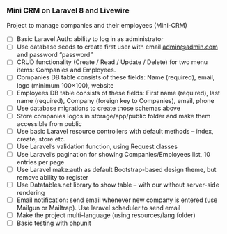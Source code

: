 ### Mini CRM on Laravel 8 and Livewire

Project to manage companies and their employees (Mini-CRM)
- [ ] Basic Laravel Auth: ability to log in as administrator
- [ ] Use database seeds to create first user with email admin@admin.com and password
“password”
- [ ] CRUD functionality (Create / Read / Update / Delete) for two menu items: Companies
and Employees.
- [ ] Companies DB table consists of these fields: Name (required), email, logo (minimum
100×100), website
- [ ] Employees DB table consists of these fields: First name (required), last name
(required), Company (foreign key to Companies), email, phone
- [ ] Use database migrations to create those schemas above
- [ ] Store companies logos in storage/app/public folder and make them accessible from
public
- [ ] Use basic Laravel resource controllers with default methods – index, create, store etc.
- [ ] Use Laravel’s validation function, using Request classes
- [ ] Use Laravel’s pagination for showing Companies/Employees list, 10 entries per page
- [ ] Use Laravel make:auth as default Bootstrap-based design theme, but remove ability to
register
- [ ] Use Datatables.net library to show table – with our without server-side rendering
- [ ] Email notification: send email whenever new company is entered (use Mailgun or
Mailtrap). Use laravel scheduler to send email
- [ ] Make the project multi-language (using resources/lang folder)
- [ ] Basic testing with phpunit